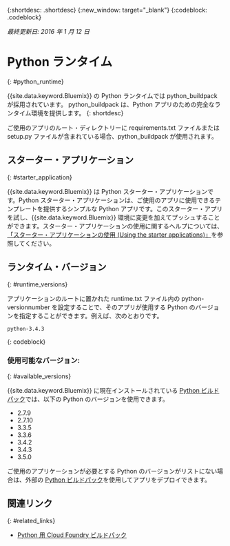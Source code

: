 {:shortdesc: .shortdesc}
{:new_window: target="_blank"}
{:codeblock: .codeblock}

*最終更新日: 2016 年 1 月 12 日*

# Python ランタイム
{: #python_runtime}

{{site.data.keyword.Bluemix}} の Python ランタイムでは python_buildpack が採用されています。
python_buildpack は、Python アプリのための完全なランタイム環境を提供します。
{: shortdesc}

ご使用のアプリのルート・ディレクトリーに requirements.txt ファイルまたは setup.py ファイルが含まれている場合、python_buildpack が使用されます。

## スターター・アプリケーション
{: #starter_application}

{{site.data.keyword.Bluemix}} は Python スターター・アプリケーションです。Python スターター・アプリケーションは、ご使用のアプリに使用できるテンプレートを提供するシンプルな Python アプリです。このスターター・アプリを試し、{{site.data.keyword.Bluemix}} 環境に変更を加えてプッシュすることができます。スターター・アプリケーションの使用に関するヘルプについては、[「スターター・アプリケーションの使用 (Using the starter applications)」](../../cfapps/starter_app_usage.html)を参照してください。

## ランタイム・バージョン
{: #runtime_versions}

アプリケーションのルートに置かれた runtime.txt ファイル内の python-versionnumber を設定することで、そのアプリが使用する Python のバージョンを指定することができます。例えば、次のとおりです。

```
python-3.4.3
```
{: codeblock}


### 使用可能なバージョン:
{: #available_versions}

{{site.data.keyword.Bluemix}} に現在インストールされている [Python ビルドパック](https://github.com/cloudfoundry/python-buildpack/releases/tag/v1.5.1)では、以下の Python のバージョンを使用できます。

* 2.7.9
* 2.7.10
* 3.3.5
* 3.3.6
* 3.4.2
* 3.4.3
* 3.5.0

ご使用のアプリケーションが必要とする Python のバージョンがリストにない場合は、外部の [Python ビルドパック](https://github.com/cloudfoundry/python-buildpack)を使用してアプリをデプロイできます。

## 関連リンク
{: #related_links}
* [Python 用 Cloud Foundry ビルドパック](https://github.com/cloudfoundry/python-buildpack)
